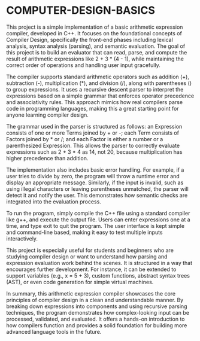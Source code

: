 





# COMPUTER-DESIGN-BASICS  





This project is a simple implementation of a basic arithmetic expression compiler, developed in C++. It focuses on the foundational concepts of Compiler Design, specifically the front-end phases including lexical analysis, syntax analysis (parsing), and semantic evaluation. The goal of this project is to build an evaluator that can read, parse, and compute the result of arithmetic expressions like 2 + 3 * (4 - 1), while maintaining the correct order of operations and handling user input gracefully.

The compiler supports standard arithmetic operators such as addition (+), subtraction (-), multiplication (*), and division (/), along with parentheses () to group expressions. It uses a recursive descent parser to interpret the expressions based on a simple grammar that enforces operator precedence and associativity rules. This approach mimics how real compilers parse code in programming languages, making this a great starting point for anyone learning compiler design.

The grammar used in the parser is structured as follows: an Expression consists of one or more Terms joined by + or -; each Term consists of Factors joined by * or /; and each Factor is either a number or a parenthesized Expression. This allows the parser to correctly evaluate expressions such as 2 + 3 * 4 as 14, not 20, because multiplication has higher precedence than addition.

The implementation also includes basic error handling. For example, if a user tries to divide by zero, the program will throw a runtime error and display an appropriate message. Similarly, if the input is invalid, such as using illegal characters or leaving parentheses unmatched, the parser will detect it and notify the user. This demonstrates how semantic checks are integrated into the evaluation process.

To run the program, simply compile the C++ file using a standard compiler like g++, and execute the output file. Users can enter expressions one at a time, and type exit to quit the program. The user interface is kept simple and command-line based, making it easy to test multiple inputs interactively.

This project is especially useful for students and beginners who are studying compiler design or want to understand how parsing and expression evaluation work behind the scenes. It is structured in a way that encourages further development. For instance, it can be extended to support variables (e.g., x = 5 + 3), custom functions, abstract syntax trees (AST), or even code generation for simple virtual machines.

In summary, this arithmetic expression compiler showcases the core principles of compiler design in a clean and understandable manner. By breaking down expressions into components and using recursive parsing techniques, the program demonstrates how complex-looking input can be processed, validated, and evaluated. It offers a hands-on introduction to how compilers function and provides a solid foundation for building more advanced language tools in the future.
